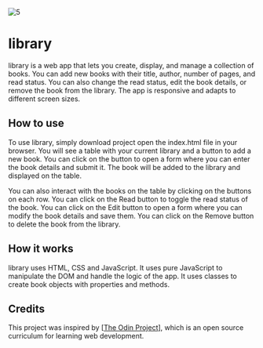 ![5](https://github.com/Kotovar/library/assets/77914431/81b5113a-a25d-467a-a092-53b89fae5202)


# library

library is a web app that lets you create, display, and manage a collection of books. You can add new books with their title, author, number of pages, and read status. You can also change the read status, edit the book details, or remove the book from the library. The app is responsive and adapts to different screen sizes.

## How to use

To use library, simply download project open the index.html file in your browser. You will see a table with your current library and a button to add a new book. You can click on the button to open a form where you can enter the book details and submit it. The book will be added to the library and displayed on the table.

You can also interact with the books on the table by clicking on the buttons on each row. You can click on the Read button to toggle the read status of the book. You can click on the Edit button to open a form where you can modify the book details and save them. You can click on the Remove button to delete the book from the library.

## How it works

library uses HTML, CSS and JavaScript. It uses pure JavaScript to manipulate the DOM and handle the logic of the app. It uses classes to create book objects with properties and methods.

## Credits

This project was inspired by [[The Odin Project](https://www.theodinproject.com/lessons/node-path-javascript-library)], which is an open source curriculum for learning web development.

